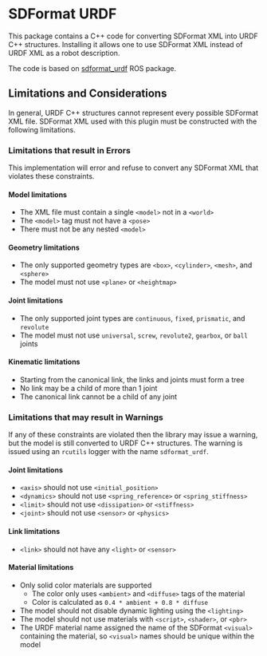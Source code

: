 # SDFormat URDF

This package contains a C++ code for converting SDFormat XML into URDF C++ structures.
Installing it allows one to use SDFormat XML instead of URDF XML as a robot description.

The code is based on [sdformat_urdf](https://github.com/ros/sdformat_urdf) ROS package.

## Limitations and Considerations

In general, URDF C++ structures cannot represent every possible SDFormat XML file.
SDFormat XML used with this plugin must be constructed with the following limitations.

### Limitations that result in Errors

This implementation will error and refuse to convert any SDFormat XML that violates these constraints.

#### Model limitations
* The XML file must contain a single `<model>` not in a `<world>`
* The `<model>` tag must not have a `<pose>`
* There must not be any nested `<model>`

#### Geometry limitations
* The only supported geometry types are `<box>`, `<cylinder>`, `<mesh>`, and `<sphere>`
* The model must not use `<plane>` or `<heightmap>`

#### Joint limitations
* The only supported joint types are `continuous`, `fixed`, `prismatic`, and `revolute`
* The model must not use `universal`, `screw`, `revolute2`, `gearbox`, or `ball` joints

#### Kinematic limitations
*  Starting from the canonical link, the links and joints must form a tree
*  No link may be a child of more than 1 joint
*  The canonical link cannot be a child of any joint

### Limitations that may result in Warnings

If any of these constraints are violated then the library may issue a warning, but the model is still converted to URDF C++ structures.
The warning is issued using an `rcutils` logger with the name `sdformat_urdf`.

#### Joint limitations
* `<axis>` should not use `<initial_position>`
* `<dynamics>` should not use `<spring_reference>` or `<spring_stiffness>`
* `<limit>` should not use `<dissipation>` or `<stiffness>`
* `<joint>` should not use `<sensor>` or `<physics>`

#### Link limitations
* `<link>` should not have any `<light>` or `<sensor>`

#### Material limitations
* Only solid color materials are supported
  * The color only uses `<ambient>` and `<diffuse>` tags of the material
  * Color is calculated as `0.4 * ambient + 0.8 * diffuse`
* The model should not disable dynamic lighting using the `<lighting>`
* The model should not use materials with `<script>`, `<shader>`, or `<pbr>`
* The URDF material name assigned the name of the SDFormat `<visual>` containing the material, so `<visual>` names should be unique within the model
